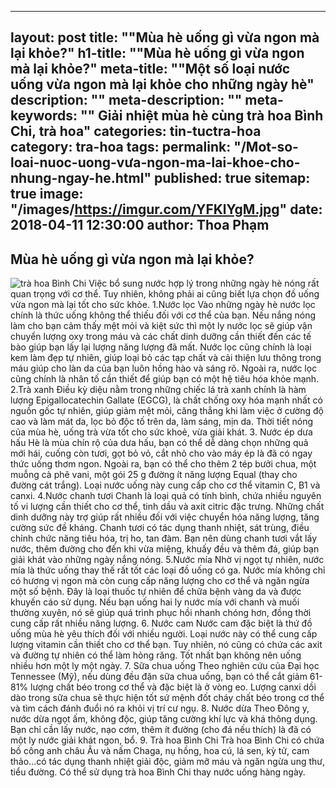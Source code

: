 
---
layout: post
title: ""Mùa hè uống gì vừa ngon mà lại khỏe?"
h1-title: ""Mùa hè uống gì vừa ngon mà lại khỏe?"
meta-title: ""Một số loại nước uống vừa ngon mà lại khỏe cho những ngày hè"
description: ""
meta-description: ""
meta-keywords: "" Giải nhiệt mùa hè cùng trà hoa Bình Chi, trà hoa"
categories: tin-tuctra-hoa
category: tra-hoa
tags: 
permalink: "/Mot-so-loai-nuoc-uong-vưa-ngon-ma-lai-khoe-cho-nhung-ngay-he.html"
published: true
sitemap: true
image: "/images/https://imgur.com/YFKlYgM.jpg"
date: 2018-04-11 12:30:00
author: Thoa Phạm
---

## Mùa hè uống gì vừa ngon mà lại khỏe?

<img  src="/images/https://imgur.com/YFKlYgM.jpg" alt="trà hoa Bình Chi" class="image_fade responsive-img lazy">
Việc bổ sung nước hợp lý trong những ngày hè nóng rất quan trọng với cơ thể. Tuy nhiên, không phải ai cũng biết lựa chọn đồ uống vừa ngon mà lại tốt cho sức khỏe.
1.Nước lọc
Vào những ngày hè nước lọc chính là thức uống không thể thiếu đối với cơ thể của bạn. 
Nếu nắng nóng làm cho bạn cảm thấy mệt mỏi và kiệt sức thì một ly nước lọc sẽ giúp vận chuyển lượng oxy trong máu và các chất dinh dưỡng cần thiết đến các tế bào giúp bạn lấy lại lượng năng lượng đã mất.
Nước lọc cũng chính là loại kem làm đẹp tự nhiên, giúp loại bỏ các tạp chất và cải thiện lưu thông trong máu giúp cho làn da của bạn luôn hồng hào và sáng rõ. Ngoài ra, nước lọc cũng chính là nhân tố cần thiết để giúp bạn có một hệ tiêu hóa khỏe mạnh.
2.Trà xanh
Điều kỳ diệu nằm trong những chiếc lá trà xanh chính là hàm lượng Epigallocatechin Gallate (EGCG), là chất chống oxy hóa mạnh nhất có nguồn gốc tự nhiên, giúp giảm mệt mỏi, căng thẳng khi làm việc ở cường độ cao và làm mát da, lọc bỏ độc tố trên da, làm sáng, mịn da.
Thời tiết nóng của mùa hè, uống trà vừa tốt cho sức khoẻ, vừa giải khát.
3. Nước ép dưa hấu
Hè là mùa chín rộ của dưa hấu, bạn có thể dễ dàng chọn những quả mới hái, cuống còn tươi, gọt bỏ vỏ, cắt nhỏ cho vào máy ép là đã có ngay thức uống thơm ngon. 
Ngoài ra, bạn có thể cho thêm 2 tép bưởi chua, một muỗng cà phê vani, một gói 25 g đường ít năng lượng Equal (thay cho đường cát trắng). Loại nước uống này cung cấp cho cơ thể vitamin C, B1 và canxi.
4.Nước chanh tươi
Chanh là loại quả có tính bình, chứa nhiều nguyên tố vi lượng cần thiết cho cơ thể, tinh dầu và axit citric đặc trưng. Những chất dinh dưỡng này trợ giúp rất nhiều đối với việc chuyển hóa năng lượng, tăng cường sức đề kháng. 
Chanh tươi có tác dụng thanh nhiệt, sát trùng, điều chỉnh chức năng tiêu hóa, trị ho, tan đàm. Bạn nên dùng chanh tươi vắt lấy nước, thêm đường cho đến khi vừa miệng, khuấy đều và thêm đá, giúp bạn giải khát vào những ngày nắng nóng.
5.Nước mía
Nhờ vị ngọt tự nhiên, nước mía là thức uống thay thế rất tốt các loại đồ uống có ga. Nước mía không chỉ có hương vị ngon mà còn cung cấp năng lượng cho cơ thể và ngăn ngừa một số bệnh. Đây là loại thuốc tự nhiên để chữa bệnh vàng da và được khuyến cáo sử dụng.
Nếu bạn uống hai ly nước mía với chanh và muối thường xuyên, nó sẽ giúp quá trình phục hồi nhanh chóng hơn, đồng thời cung cấp rất nhiều năng lượng.
6. Nước cam
Nước cam đặc biệt là thứ đồ uống mùa hè yêu thích đối với nhiều người. Loại nước này có thể cung cấp lượng vitamin cần thiết cho cơ thể bạn. Tuy nhiên, nó cũng có chứa các axit và đường tự nhiên có thể làm hỏng răng. Tốt nhất bạn không nên uống nhiều hơn một ly một ngày.
7. Sữa chua uống
Theo nghiên cứu của Đại học Tennessee (Mỹ), nếu dùng đều đặn sữa chua uống, bạn có thể cắt giảm 61-81% lượng chất béo trong cơ thể và đặc biệt là ở vòng eo. Lượng canxi dồi dào trong sữa chua sẽ thực hiện tốt sứ mệnh đốt cháy chất béo trong cơ thể và tìm cách đánh đuổi nó ra khỏi vị trí cư ngụ.
8. Nước dừa
Theo Đông y, nước dừa ngọt ấm, không độc, giúp tăng cường khí lực và khá thông dụng. Bạn chỉ cần lấy nước, nạo cơm, thêm ít đường (cho đá nếu thích) là đã có một ly nước giải khát ngon, bổ.
9. Trà hoa Bình Chi
Trà hoa Bình Chi có chứa bồ công anh châu Âu và nấm Chaga, nụ hồng, hoa cú, lá sen, kỳ tử, cam thảo...có tác dụng thanh nhiệt giải độc, giảm mỡ máu và ngăn ngừa ung thư, tiểu đường. Có thể sử dụng trà hoa Bình Chi thay nước uống hàng ngày. 

